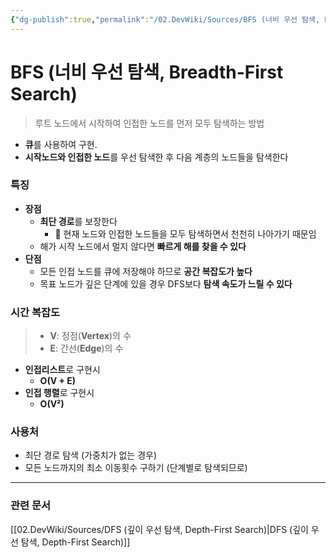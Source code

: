 ```yaml
---
{"dg-publish":true,"permalink":"/02.DevWiki/Sources/BFS (너비 우선 탐색, Breadth-First Search)/","noteIcon":"","created":"2025-08-04T22:37:43.000+09:00","updated":"2025-08-05T11:20:21.000+09:00"}
---
```


# BFS (너비 우선 탐색, Breadth-First Search)

> 루트 노드에서 시작하여 인접한 노드를 먼저 모두 탐색하는 방법

- **큐**를 사용하여 구현.
- **시작노드와 인접한 노드**를 우선 탐색한 후 다음 계층의 노드들을 탐색한다

### 특징
- **장점**
    - **최단 경로**를 보장한다
	    - 🤔 현재 노드와 인접한 노드들을 모두 탐색하면서 천천히 나아가기 때문임
    - 해가 시작 노드에서 멀지 않다면 **빠르게 해를 찾을 수 있다**
- **단점**
    - 모든 인접 노드를 큐에 저장해야 하므로 **공간 복잡도가 높다**
    - 목표 노드가 깊은 단계에 있을 경우 DFS보다 **탐색 속도가 느릴 수 있다**

### 시간 복잡도
> - **V**: 정점(**Vertex**)의 수
> - **E**: 간선(**Edge**)의 수
* **인접리스트**로 구현시
	- **O(V + E)**
* **인접 행렬**로 구현시
	* **O(V²)**


### 사용처
- 최단 경로 탐색 (가중치가 없는 경우)
- 모든 노드까지의 최소 이동횟수 구하기 (단계별로 탐색되므로)


---
### 관련 문서
[[02.DevWiki/Sources/DFS (깊이 우선 탐색, Depth-First Search)\|DFS (깊이 우선 탐색, Depth-First Search)]]